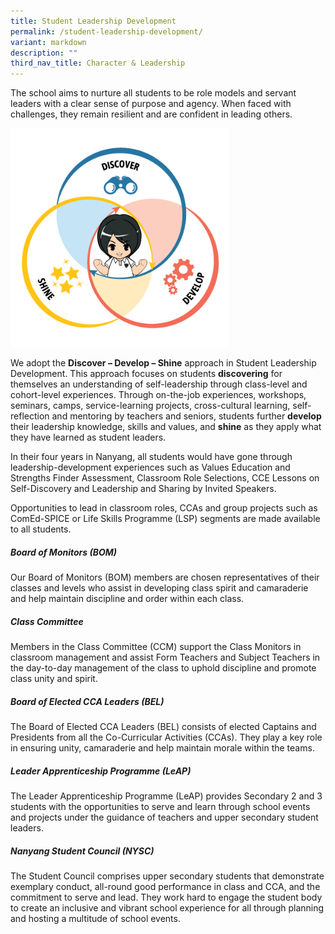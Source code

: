 ```yaml
---
title: Student Leadership Development
permalink: /student-leadership-development/
variant: markdown
description: ""
third_nav_title: Character & Leadership
---
```

The school aims to nurture all students to be role models and servant leaders with a clear sense of purpose and agency. When faced with challenges, they remain resilient and are confident in leading others. 

<img style="width:350px" src="/images/dds-icons.png">

We adopt the **Discover – Develop – Shine** approach in Student Leadership Development. This approach focuses on students **discovering** for themselves an understanding of self-leadership through class-level and cohort-level experiences. Through on-the-job experiences, workshops, seminars, camps, service-learning projects, cross-cultural learning, self-reflection and mentoring by teachers and seniors, students further **develop** their leadership knowledge, skills and values, and **shine** as they apply what they have learned as student leaders.

In their four years in Nanyang, all students would have gone through leadership-development experiences such as Values Education and Strengths Finder Assessment, Classroom Role Selections, CCE Lessons on Self-Discovery and Leadership and Sharing by Invited Speakers. 

Opportunities to lead in classroom roles, CCAs and group projects such as ComEd-SPICE or Life Skills Programme (LSP) segments are made available to all students. 

##### Board of Monitors (BOM) 
Our Board of Monitors (BOM) members are chosen representatives of their classes and levels who assist in developing class spirit and camaraderie and help maintain discipline and order within each class.

##### Class Committee 
Members in the Class Committee (CCM) support the Class Monitors in classroom management and assist Form Teachers and Subject Teachers in the day-to-day management of the class to uphold discipline and promote class unity and spirit.

##### Board of Elected CCA Leaders (BEL) 
The Board of Elected CCA Leaders (BEL) consists of elected Captains and Presidents from all the Co-Curricular Activities (CCAs). They play a key role in ensuring unity, camaraderie and help maintain morale within the teams.

##### Leader Apprenticeship Programme (LeAP) 
The Leader Apprenticeship Programme (LeAP) provides Secondary 2 and 3 students with the opportunities to serve and learn through school events and projects under the guidance of teachers and upper secondary student leaders.

##### Nanyang Student Council (NYSC) 
The Student Council comprises upper secondary students that demonstrate exemplary conduct, all-round good performance in class and CCA, and the commitment to serve and lead. They work hard to engage the student body to create an inclusive and vibrant school experience for all through planning and hosting a multitude of school events.